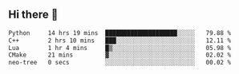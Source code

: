 ## Hi there 👋

<!--START_SECTION:waka-->

```txt
Python     14 hrs 19 mins  ████████████████████░░░░░   79.88 %
C++        2 hrs 10 mins   ███░░░░░░░░░░░░░░░░░░░░░░   12.11 %
Lua        1 hr 4 mins     █▒░░░░░░░░░░░░░░░░░░░░░░░   05.98 %
CMake      21 mins         ▓░░░░░░░░░░░░░░░░░░░░░░░░   02.02 %
neo-tree   0 secs          ░░░░░░░░░░░░░░░░░░░░░░░░░   00.02 %
```

<!--END_SECTION:waka-->
